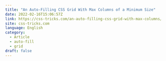 ```yaml
---
title: "An Auto-Filling CSS Grid With Max Columns of a Minimum Size"
date: 2022-02-16T15:06:57Z
link: https://css-tricks.com/an-auto-filling-css-grid-with-max-columns/?utm_medium=RSS&utm_source=news.12bit.vn
site: css-tricks.com
language: English
category:
  - Article
  - auto-fill
  - grid
draft: false
---
```

